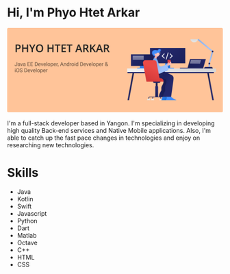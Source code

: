 # Hi, I'm Phyo Htet Arkar

<img src="https://raw.githubusercontent.com/phyohtetarkar/phyohtetarkar/master/images/cover3.png">

I'm a full-stack developer based in Yangon. I'm specializing in developing high quality Back-end services and Native Mobile applications. Also, I'm able to catch up the fast pace changes in technologies and enjoy on researching new technologies.

# Skills

- Java
- Kotlin
- Swift
- Javascript
- Python
- Dart
- Matlab
- Octave
- C++
- HTML
- CSS
